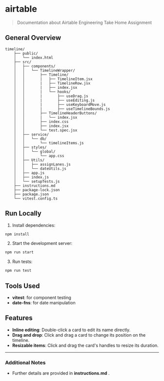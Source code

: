 # airtable

> Documentation about Airtable Engineering Take Home Assignment

## General Overview

```
timeline/
    ├── public/
    │   └── index.html
    ├── src/
    │   ├── components/
    │   │   └── TimelineWrapper/
    │   │       ├── Timeline/
    │   │       |   ├── TimelineItem.jsx
    │   │       |   ├── TimelineRow.jsx
    │   │       |   ├── index.jsx
    │   │       |   └── hooks/
    │   │       |       ├── useDrag.js
    │   │       |       ├── useEditing.js
    │   │       |       ├── useKeyboardMove.js
    │   │       |       ├── useTimelineBounds.js
    │   │       ├── TimelineHeaderButtons/
    │   │       |   └── index.jsx
    │   │       ├── index.css
    │   │       ├── index.jsx
    │   │       └── test.spec.jsx
    │   ├── service/
    │   │   └── db/
    │   │       └── timelineItems.js
    │   ├── styles/
    │   │   └── global/
    │   │       └── app.css
    │   ├── Utils/
    │   │   ├── assignLanes.js
    │   │   └── dateUtils.js
    │   ├── app.js
    │   ├── index.js
    │   └── setupTests.js
    ├── instructions.md
    ├── package-lock.json
    ├── package.json
    └── vitest.config.ts
```

## Run Locally

1. Install dependencies:
```bash
npm install
```

2. Start the development server:
```bash
npm run start
```

3. Run tests:
```bash
npm run test
```

## Tools Used
- **vitest**: for component testing
- **date-fns**: for date manipulation

## Features

- **Inline editing**: Double-click a card to edit its name directly.
- **Drag and drop**: Click and drag a card to change its position on the timeline.
- **Resizable items**: Click and drag the card's handles to resize its duration.

---

### Additional Notes
- Further details are provided in **instructions.md** .
